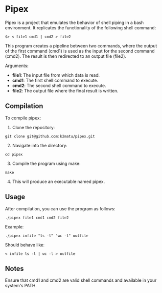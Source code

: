 
# Pipex
Pipex is a project that emulates the behavior of shell piping in a bash environment. It replicates the functionality of the following shell command:
```
$> < file1 cmd1 | cmd2 > file2
```
This program creates a pipeline between two commands, where the output of the first command (cmd1) is used as the input for the second command (cmd2). The result is then redirected to an output file (file2).

Arguments:
- **file1**: The input file from which data is read.
- **cmd1**: The first shell command to execute.
- **cmd2**: The second shell command to execute.
- **file2**: The output file where the final result is written.

## Compilation
To compile pipex:

1. Clone the repository:
```
git clone git@github.com:k2matu/pipex.git
````
2. Navigate into the directory:
```
cd pipex
```
3. Compile the program using make:
```
make
```
4. This will produce an executable named pipex.

## Usage
After compilation, you can use the program as follows:
```
./pipex file1 cmd1 cmd2 file2
```
Example:
```
./pipex infile "ls -l" "wc -l" outfile
```
Should behave like:
```
< infile ls -l | wc -l > outfile
```

## Notes
Ensure that cmd1 and cmd2 are valid shell commands and available in your system's PATH.
